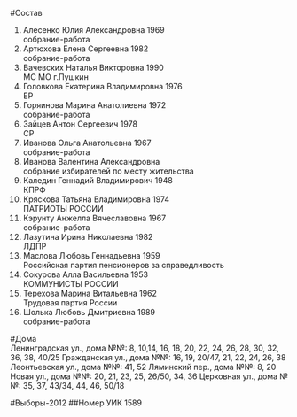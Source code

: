 #Состав
1. Алесенко Юлия Александровна 1969   
    собрание-работа
2. Артюхова Елена Сергеевна 1982   
    собрание-работа
3. Вачевских Наталья Викторовна 1990   
    МС МО г.Пушкин
4. Головкова Екатерина Владимировна 1976   
    ЕР
5. Горяинова Марина Анатолиевна 1972   
    собрание-работа
6. Зайцев Антон Сергеевич 1978   
    СР
7. Иванова Ольга Анатольевна 1967   
    собрание-работа
8. Иванова Валентина Александровна  
    собрание избирателей по месту жительства    
9. Каледин Геннадий Владимирович 1948   
    КПРФ
10. Кряскова Татьяна Владимировна 1974   
    ПАТРИОТЫ РОССИИ
11. Кэрунту Анжелла Вячеславовна 1967   
    собрание-работа
12. Лазутина Ирина Николаевна 1982   
    ЛДПР
13. Маслова Любовь Геннадьевна 1959   
    Российская партия пенсионеров за справедливость
14. Сокурова Алла Васильевна 1953   
    КОММУНИСТЫ РОССИИ
15. Терехова Марина Витальевна 1962   
    Трудовая партия России
16. Шолька Любовь Дмитриевна 1989   
    собрание-работа

#Дома  
Ленинградская ул., дома №№: 8, 10,14, 16, 18, 20, 22, 24, 26, 28, 30, 32, 36, 38, 40/25 Гражданская ул., дома №№: 16, 19, 20/47, 21, 22, 24, 26, 38 Леонтьевская ул., дома №№: 41, 52 Ляминский пер., дома №№: 8, 20 Новая ул., дома №№: 20, 21, 23, 25, 26/50, 34, 36  Церковная ул., дома №№: 35, 37, 43/34, 44, 46, 50/18

#Выборы-2012
##Номер УИК
1589
